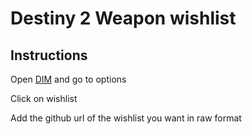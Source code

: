 # Destiny 2 Weapon wishlist

## Instructions

Open [DIM](https://app.destinyitemmanager.com/settings#wishlist) and go to options

Click on wishlist

Add the github url of the wishlist you want in raw format

